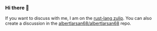 ### Hi there 👋

If you want to discuss with me, I am on the [rust-lang zulip](https://rust-lang.zulipchat.com). You can also create a discussion in the [albertlarsan68/albertlarsan68](https://github.com/albertlarsan68/albertlarsan68) repo.

<!--
**albertlarsan68/albertlarsan68** is a ✨ _special_ ✨ repository because its `README.md` (this file) appears on your GitHub profile.

Here are some ideas to get you started:

- 🔭 I’m currently working on ...
- 🌱 I’m currently learning ...
- 👯 I’m looking to collaborate on ...
- 🤔 I’m looking for help with ...
- 💬 Ask me about ...
- 📫 How to reach me: ...
- 😄 Pronouns: ...
- ⚡ Fun fact: ...
-->
